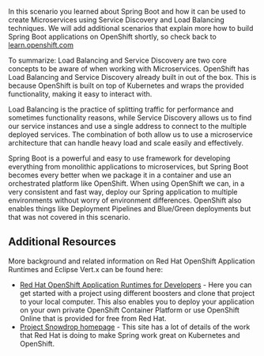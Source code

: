 In this scenario you learned about Spring Boot and how it can be used to create Microservices using Service Discovery and Load Balancing techniques. We will add additional scenarios that explain more how to build Spring Boot applications on OpenShift shortly, so check back to [learn.openshift.com](http://learn.openshift.com)

To summarize: Load Balancing and Service Discovery are two core concepts to be aware of when working with Microservices. OpenShift has Load Balancing and Service Discovery already built in out of the box. This is because OpenShift is built on top of Kubernetes and wraps the provided functionality, making it easy to interact with. 

Load Balancing is the practice of splitting traffic for performance and sometimes functionality reasons, while Service Discovery allows us to find our service instances and use a single address to connect to the multiple deployed services. The combination of both allow us to use a microservice architecture that can handle heavy load and scale easily and effectively.

Spring Boot is a powerful and easy to use framework for developing everything from monolithic applications to microservices, but Spring Boot becomes every better when we package it in a container and use an orchestrated platform like OpenShift. When using OpenShift we can, in a very consistent and fast way, deploy our Spring application to multiple environments without worry of environment differences. OpenShift also enables things like Deployment Pipelines and Blue/Green deployments but that was not covered in this scenario.  

## Additional Resources

More background and related information on Red Hat OpenShift Application Runtimes and Eclipse Vert.x can be found here:

* [Red Hat OpenShift Application Runtimes for Developers](https://developers.redhat.com/rhoar) - Here you can get started with a project using different boosters and clone that project to your local computer. This also enables you to deploy your application on your own private OpenShift Container Platform or use OpenShift Online that is provided for free from Red Hat.
* [Project Snowdrop homepage](https://snowdrop.me/) - This site has a lot of details of the work that Red Hat is doing to make Spring work great on Kubernetes and OpenShift.


